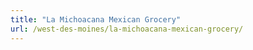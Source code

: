 ```yaml
---
title: "La Michoacana Mexican Grocery"
url: /west-des-moines/la-michoacana-mexican-grocery/
---
```

